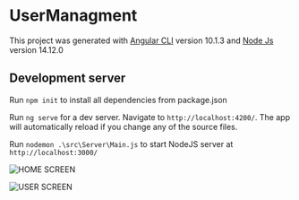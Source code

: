 # UserManagment

This project was generated with [Angular CLI](https://github.com/angular/angular-cli) version 10.1.3 and [Node Js](https://nodejs.org/en/) version 14.12.0

## Development server

Run `npm init` to install all dependencies from package.json

Run `ng serve` for a dev server. Navigate to `http://localhost:4200/`. The app will automatically reload if you change any of the source files.

Run `nodemon .\src\Server\Main.js` to start NodeJS server at `http://localhost:3000/`

![HOME SCREEN](https://github.com/Bhavik27/UserManagement/blob/master/src/assets/HomeScreen.PNG=400px)

![USER SCREEN](https://github.com/Bhavik27/UserManagement/blob/master/src/assets/UserScreen.PNG=400px)